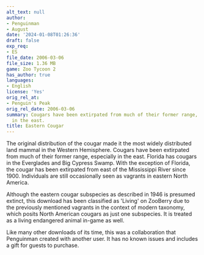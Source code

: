 ```yaml
---
alt_text: null
author:
- Penguinman
- August
date: '2024-01-08T01:26:36'
draft: false
exp_req:
- ES
file_date: 2006-03-06
file_size: 1.36 MB
game: Zoo Tycoon 2
has_author: true
languages:
- English
license: 'Yes'
orig_rel_at:
- Penguin's Peak
orig_rel_date: 2006-03-06
summary: Cougars have been extirpated from much of their former range, especially
  in the east.
title: Eastern Cougar
---
```

The original distribution of the cougar made it the most widely distributed land mammal in the Western Hemisphere. Cougars have been extirpated from much of their former range, especially in the east. Florida has cougars in the Everglades and Big Cypress Swamp. With the exception of Florida, the cougar has been extirpated from east of the Mississippi River since 1900. Individuals are still occasionally seen as vagrants in eastern North America.

Although the eastern cougar subspecies as described in 1946 is presumed extinct, this download has been classified as 'Living' on ZooBerry due to the previously mentioned vagrants in the context of modern taxonomy, which posits North American cougars as just one subspecies. It is treated as a living endangered animal in-game as well.

Like many other downloads of its time, this was a collaboration that Penguinman created with another user. It has no known issues and includes a gift for guests to purchase.